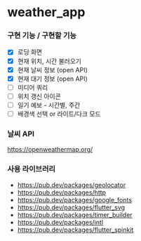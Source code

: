 # weather_app

### 구현 기능 / 구현할 기능
- [x] 로딩 화면
- [x] 현재 위치, 시간 불러오기
- [x] 현재 날씨 정보 (open API)
- [x] 현재 대기 정보 (open API)
- [ ] 미디어 쿼리
- [ ] 위치 갱신 아이콘
- [ ] 일기 예보 - 시간별, 주간
- [ ] 배경색 선택 or 라이트/다크 모드

### 날씨 API
https://openweathermap.org/

### 사용 라이브러리
- https://pub.dev/packages/geolocator
- https://pub.dev/packages/http
- https://pub.dev/packages/google_fonts
- https://pub.dev/packages/flutter_svg
- https://pub.dev/packages/timer_builder
- https://pub.dev/packages/intl
- https://pub.dev/packages/flutter_spinkit
